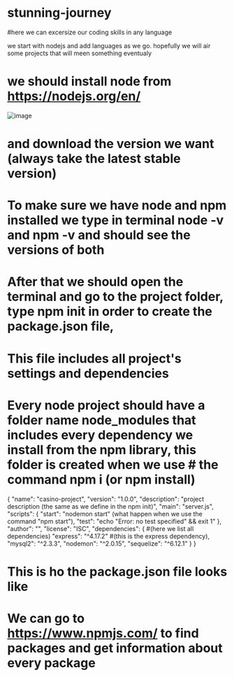 # stunning-journey

#here we can excersize our coding skills in any language

we start with nodejs and add languages as we go.
hopefully we will air some projects that will meen something eventualy

# we should install node from https://nodejs.org/en/ 
![image](https://user-images.githubusercontent.com/75007980/147074959-4ba6b8c3-eeef-47b2-8316-7db776c7140d.png)
# and download the version we want (always take the latest stable version)
# To make sure we have node and npm installed we type in terminal node -v and npm -v and should see the versions of both

# After that we should open the terminal and go to the project folder, type npm init in order to create the package.json file, 
# This file includes all project's settings and dependencies
# Every node project should have a folder name node_modules that includes every dependency we install from the npm library, this folder is created when we use # the command npm i (or npm install)

{
  "name": "casino-project",
  "version": "1.0.0",
  "description": "project description (the same as we define in the npm init)",
  "main": "server.js",
  "scripts": {
    "start": "nodemon start" (what happen when we use the command "npm start"),
    "test": "echo \"Error: no test specified\" && exit 1"
  },
  "author": "",
  "license": "ISC",
  "dependencies": { #(here we list all dependencies)
    "express": "^4.17.2" #(this is the express dependency),
    "mysql2": "^2.3.3",
    "nodemon": "^2.0.15",
    "sequelize": "^6.12.1"
  }
}
# This is ho the package.json file looks like
# We can go to https://www.npmjs.com/ to find packages and get information about every package
